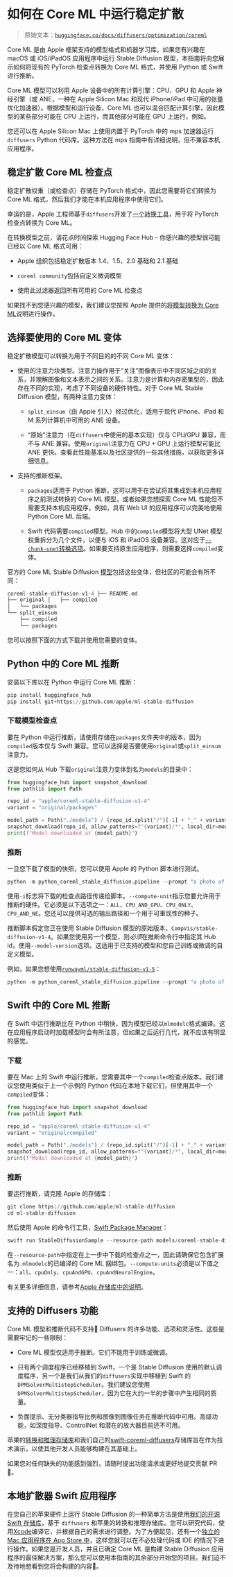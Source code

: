 # 如何在 Core ML 中运行稳定扩散

> 原始文本：[`huggingface.co/docs/diffusers/optimization/coreml`](https://huggingface.co/docs/diffusers/optimization/coreml)

Core ML 是由 Apple 框架支持的模型格式和机器学习库。如果您有兴趣在 macOS 或 iOS/iPadOS 应用程序中运行 Stable Diffusion 模型，本指南将向您展示如何将现有的 PyTorch 检查点转换为 Core ML 格式，并使用 Python 或 Swift 进行推断。

Core ML 模型可以利用 Apple 设备中的所有计算引擎：CPU、GPU 和 Apple 神经引擎（或 ANE，一种在 Apple Silicon Mac 和现代 iPhone/iPad 中可用的张量优化加速器）。根据模型和运行设备，Core ML 也可以混合匹配计算引擎，因此模型的某些部分可能在 CPU 上运行，而其他部分可能在 GPU 上运行，例如。

您还可以在 Apple Silicon Mac 上使用内置于 PyTorch 中的 mps 加速器运行`diffusers` Python 代码库。这种方法在 mps 指南中有详细说明，但不兼容本机应用程序。

## 稳定扩散 Core ML 检查点

稳定扩散权重（或检查点）存储在 PyTorch 格式中，因此您需要将它们转换为 Core ML 格式，然后我们才能在本机应用程序中使用它们。

幸运的是，Apple 工程师基于`diffusers`开发了[一个转换工具](https://github.com/apple/ml-stable-diffusion#-converting-models-to-core-ml)，用于将 PyTorch 检查点转换为 Core ML。

在转换模型之前，请花点时间探索 Hugging Face Hub - 你感兴趣的模型很可能已经以 Core ML 格式可用：

+   Apple 组织包括稳定扩散版本 1.4、1.5、2.0 基础和 2.1 基础

+   `coreml community`包括自定义微调模型

+   使用此过滤器返回所有可用的 Core ML 检查点

如果找不到您感兴趣的模型，我们建议您按照 Apple 提供的[将模型转换为 Core ML](https://github.com/apple/ml-stable-diffusion#-converting-models-to-core-ml)说明进行操作。

## 选择要使用的 Core ML 变体

稳定扩散模型可以转换为用于不同目的的不同 Core ML 变体：

+   使用的注意力块类型。注意力操作用于“关注”图像表示中不同区域之间的关系，并理解图像和文本表示之间的关系。注意力是计算和内存密集型的，因此存在不同的实现，考虑了不同设备的硬件特性。对于 Core ML Stable Diffusion 模型，有两种注意力变体：

    +   `split_einsum`（由 Apple 引入）经过优化，适用于现代 iPhone、iPad 和 M 系列计算机中可用的 ANE 设备。

    +   “原始”注意力（在`diffusers`中使用的基本实现）仅与 CPU/GPU 兼容，而不与 ANE 兼容。使用`original`注意力在 CPU + GPU 上运行模型可能比 ANE 更快。查看此性能基准以及社区提供的一些其他措施，以获取更多详细信息。

+   支持的推断框架。

    +   `packages`适用于 Python 推断。这可以用于在尝试将其集成到本机应用程序之前测试转换的 Core ML 模型，或者如果您想探索 Core ML 性能但不需要支持本机应用程序。例如，具有 Web UI 的应用程序可以完美地使用 Python Core ML 后端。

    +   Swift 代码需要`compiled`模型。Hub 中的`compiled`模型将大型 UNet 模型权重拆分为几个文件，以便与 iOS 和 iPadOS 设备兼容。这对应于[`--chunk-unet`转换选项](https://github.com/apple/ml-stable-diffusion#-converting-models-to-core-ml)。如果要支持原生应用程序，则需要选择`compiled`变体。

官方的 Core ML Stable Diffusion [模型](https://huggingface.co/apple/coreml-stable-diffusion-v1-4/tree/main)包括这些变体，但社区的可能会有所不同：

```py
coreml-stable-diffusion-v1-4 ├── README.md
├── original │   ├── compiled
│   └── packages
└── split_einsum
    ├── compiled
    └── packages
```

您可以按照下面的方式下载并使用您需要的变体。

## Python 中的 Core ML 推断

安装以下库以在 Python 中运行 Core ML 推断：

```py
pip install huggingface_hub
pip install git+https://github.com/apple/ml-stable-diffusion
```

### 下载模型检查点

要在 Python 中运行推断，请使用存储在`packages`文件夹中的版本，因为`compiled`版本仅与 Swift 兼容。您可以选择是否要使用`original`或`split_einsum`注意力。

这是您如何从 Hub 下载`original`注意力变体到名为`models`的目录中：

```py
from huggingface_hub import snapshot_download
from pathlib import Path

repo_id = "apple/coreml-stable-diffusion-v1-4"
variant = "original/packages"

model_path = Path("./models") / (repo_id.split("/")[-1] + "_" + variant.replace("/", "_"))
snapshot_download(repo_id, allow_patterns=f"{variant}/*", local_dir=model_path, local_dir_use_symlinks=False)
print(f"Model downloaded at {model_path}")
```

### 推断

一旦您下载了模型的快照，您可以使用 Apple 的 Python 脚本进行测试。

```py
python -m python_coreml_stable_diffusion.pipeline --prompt "a photo of an astronaut riding a horse on mars" -i models/coreml-stable-diffusion-v1-4_original_packages -o </path/to/output/image> --compute-unit CPU_AND_GPU --seed 93
```

使用`-i`标志将下载的检查点路径传递给脚本。`--compute-unit`指示您要允许用于推断的硬件。它必须是以下选项之一：`ALL`、`CPU_AND_GPU`、`CPU_ONLY`、`CPU_AND_NE`。您还可以提供可选的输出路径和一个用于可重现性的种子。

推断脚本假定您正在使用 Stable Diffusion 模型的原始版本，`CompVis/stable-diffusion-v1-4`。如果您使用另一个模型，则*必须*在推断命令行中指定其 Hub id，使用`--model-version`选项。这适用于已支持的模型和您自己训练或微调的自定义模型。

例如，如果您想使用[`runwayml/stable-diffusion-v1-5`](https://huggingface.co/runwayml/stable-diffusion-v1-5)：

```py
python -m python_coreml_stable_diffusion.pipeline --prompt "a photo of an astronaut riding a horse on mars" --compute-unit ALL -o output --seed 93 -i models/coreml-stable-diffusion-v1-5_original_packages --model-version runwayml/stable-diffusion-v1-5
```

## Swift 中的 Core ML 推断

在 Swift 中运行推断比在 Python 中稍快，因为模型已经以`mlmodelc`格式编译。这在应用程序启动时加载模型时会有所注意，但如果之后运行几代，就不应该有明显的感觉。

### 下载

要在 Mac 上的 Swift 中运行推断，您需要其中一个`compiled`检查点版本。我们建议您使用类似于上一个示例的 Python 代码在本地下载它们，但使用其中一个`compiled`变体：

```py
from huggingface_hub import snapshot_download
from pathlib import Path

repo_id = "apple/coreml-stable-diffusion-v1-4"
variant = "original/compiled"

model_path = Path("./models") / (repo_id.split("/")[-1] + "_" + variant.replace("/", "_"))
snapshot_download(repo_id, allow_patterns=f"{variant}/*", local_dir=model_path, local_dir_use_symlinks=False)
print(f"Model downloaded at {model_path}")
```

### 推断

要运行推断，请克隆 Apple 的存储库：

```py
git clone https://github.com/apple/ml-stable-diffusion
cd ml-stable-diffusion
```

然后使用 Apple 的命令行工具，[Swift Package Manager](https://www.swift.org/package-manager/#)：

```py
swift run StableDiffusionSample --resource-path models/coreml-stable-diffusion-v1-4_original_compiled --compute-units all "a photo of an astronaut riding a horse on mars"
```

在`--resource-path`中指定在上一步中下载的检查点之一，因此请确保它包含扩展名为`.mlmodelc`的已编译的 Core ML 捆绑包。`--compute-units`必须是以下值之一：`all`、`cpuOnly`、`cpuAndGPU`、`cpuAndNeuralEngine`。

有关更多详细信息，请参考[Apple 存储库中的说明](https://github.com/apple/ml-stable-diffusion)。

## 支持的 Diffusers 功能

Core ML 模型和推断代码不支持🧨 Diffusers 的许多功能、选项和灵活性。这些是需要牢记的一些限制：

+   Core ML 模型仅适用于推断。它们不能用于训练或微调。

+   只有两个调度程序已经移植到 Swift，一个是 Stable Diffusion 使用的默认调度程序，另一个是我们从我们的`diffusers`实现中移植到 Swift 的`DPMSolverMultistepScheduler`。我们建议您使用`DPMSolverMultistepScheduler`，因为它在大约一半的步骤中产生相同的质量。

+   负面提示、无分类器指导比例和图像到图像任务在推断代码中可用。高级功能，如深度指导、ControlNet 和潜在的放大器目前还不可用。

苹果的[转换和推理存储库](https://github.com/apple/ml-stable-diffusion)和我们自己的[swift-coreml-diffusers](https://github.com/huggingface/swift-coreml-diffusers)存储库旨在作为技术演示，以使其他开发人员能够构建在其基础上。

如果您对任何缺失的功能感到强烈，请随时提出功能请求或更好地提交贡献 PR🙂。

## 本地扩散器 Swift 应用程序

在您自己的苹果硬件上运行 Stable Diffusion 的一种简单方法是使用[我们的开源 Swift 存储库](https://github.com/huggingface/swift-coreml-diffusers)，基于 `diffusers` 和苹果的转换和推理存储库。您可以研究代码，使用[Xcode](https://developer.apple.com/xcode/)编译它，并根据自己的需求进行调整。为了方便起见，还有一个[独立的 Mac 应用程序在 App Store 中](https://apps.apple.com/app/diffusers/id1666309574)，这样您就可以在不必处理代码或 IDE 的情况下进行操作。如果您是开发人员，并且已确定 Core ML 是构建 Stable Diffusion 应用程序的最佳解决方案，那么您可以使用本指南的其余部分开始您的项目。我们迫不及待地想看到您将会构建的内容🙂。
